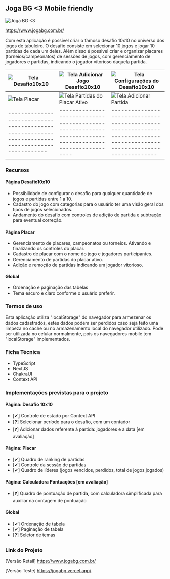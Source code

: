 ## Joga BG <3 Mobile friendly

![Joga BG <3](https://github.com/ericut/jogaboardgame/blob/main/.doc/imgs/00-logo.svg)

https://www.jogabg.com.br/

Com esta aplicação é possível criar o famoso desafio 10x10 no universo dos jogos de tabuleiro. O desafio consiste em selecionar 10 jogos e jogar 10 partidas de cada um deles.
Além disso é possivel criar e organizar placares (torneios/campeonatos) de sessões de jogos, com gerenciamento de jogadores e partidas, indicando o jogador vitorioso daquela partida.

| ![Tela Desafio10x10](https://github.com/ericut/jogaboardgame/blob/main/.doc/imgs/01-tela-inicial.png) | ![Tela Adicionar Jogo Desafio10x10](https://github.com/ericut/jogaboardgame/blob/main/.doc/imgs/02-tela-adicao.png) | ![Tela Configurações do Desafio10x10](https://github.com/ericut/jogaboardgame/blob/main/.doc/imgs/03-tela-configuracoes.png) |
| ----------------------------------------------------------------------------------------------------- | ------------------------------------------------------------------------------------------------------------------- | ---------------------------------------------------------------------------------------------------------------------------- |
| ![Tela Placar](https://github.com/ericut/jogaboardgame/blob/main/.doc/imgs/04-tela-placares.png)      | ![Tela Partidas do Placar Ativo](https://github.com/ericut/jogaboardgame/blob/main/.doc/imgs/05-tela-partidas.png)  | ![Tela Adicionar Partida](https://github.com/ericut/jogaboardgame/blob/main/.doc/imgs/06-tela-adicionarpartida.png)          |
| ------------------------------------------------------------------------------------------------      | ------------------------------------------------------------------------------------------------------              | -----------------------------------------------------------------------------------------------------------------------      |

### Recursos

#### Página Desafio10x10

- Possibilidade de configurar o desafio para qualquer quantidade de jogos e partidas entre 1 a 10.
- Cadastro do jogo com categorias para o usuário ter uma visão geral dos tipos de jogos selecionados.
- Andamento do desafio com controles de adição de partida e subtração para eventual correção.

#### Página Placar

- Gerenciamento de placares, campeonatos ou torneios. Ativando e finalizando os controles do placar.
- Cadastro de placar com o nome do jogo e jogadores participantes.
- Gerenciamento de partidas do placar ativo.
- Adição e remoção de partidas indicando um jogador vitorioso.

#### Global

- Ordenação e paginação das tabelas
- Tema escuro e claro conforme o usuário preferir.

### Termos de uso

Esta aplicação utiliza "localStorage" do navegador para armezenar os dados cadastrados, estes dados podem ser perdidos caso seja feito uma limpeza no cache ou no armazenamento local do navegador utilizado.
Pode ser utilizada no celular normalmente, pois os navegadores mobile tem "localStorage" implementados.

### Ficha Técnica

- TypeScript
- NextJS
- ChakraUI
- Context API

### Implementações previstas para o projeto

#### Página: Desafio 10x10

- [✔] Controle de estado por Context API
- [❓] Selecionar período para o desafio, com um contador
- [❓] Adicionar dados referente à partida: jogadores e a data [em avaliação]

#### Página: Placar

- [✔] Quadro de ranking de partidas
- [✔] Controle da sessão de partidas
- [✔] Quadro de líderes (jogos vencidos, perdidos, total de jogos jogados)

#### Página: Calculadora Pontuações [em avaliação]

- [❓] Quadro de pontuação de partida, com calculadora simplificada para auxiliar na contagem de pontuação

#### Global

- [✔] Ordenação de tabela
- [✔] Paginação de tabela
- [❓] Seletor de temas

### Link do Projeto

[Versão Retail] https://www.jogabg.com.br/

[Versão Teste] https://jogabg.vercel.app/
